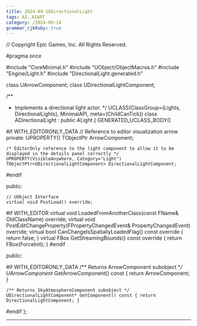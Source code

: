 ```yaml
---
title: 2024-09-18DirectionalLight
tags: AI，AIART
category: /2024-09-18
grammar_cjkRuby: true
---
```


// Copyright Epic Games, Inc. All Rights Reserved.

#pragma once

#include "CoreMinimal.h"
#include "UObject/ObjectMacros.h"
#include "Engine/Light.h"
#include "DirectionalLight.generated.h"

class UArrowComponent;
class UDirectionalLightComponent;

/**
 * Implements a directional light actor.
 */
UCLASS(ClassGroup=(Lights, DirectionalLights), MinimalAPI, meta=(ChildCanTick))
class ADirectionalLight
	: public ALight
{
	GENERATED_UCLASS_BODY()

#if WITH_EDITORONLY_DATA
	// Reference to editor visualization arrow
private:
	UPROPERTY()
	TObjectPtr<UArrowComponent> ArrowComponent;

	/* EditorOnly reference to the light component to allow it to be displayed in the details panel correctly */
	UPROPERTY(VisibleAnywhere, Category="Light")
	TObjectPtr<UDirectionalLightComponent> DirectionalLightComponent;
#endif

public:

	// UObject Interface
	virtual void PostLoad() override;
#if WITH_EDITOR
	virtual void LoadedFromAnotherClass(const FName& OldClassName) override;
	virtual void PostEditChangeProperty(FPropertyChangedEvent& PropertyChangedEvent) override;
	virtual bool CanChangeIsSpatiallyLoadedFlag() const override { return false; }
	virtual FBox GetStreamingBounds() const override { return FBox(ForceInit); }
#endif

public:

#if WITH_EDITORONLY_DATA
	/** Returns ArrowComponent subobject **/
	UArrowComponent* GetArrowComponent() const { return ArrowComponent; }

	/** Returns SkyAtmosphereComponent subobject */
	UDirectionalLightComponent* GetComponent() const { return DirectionalLightComponent; }
#endif
};



----------

